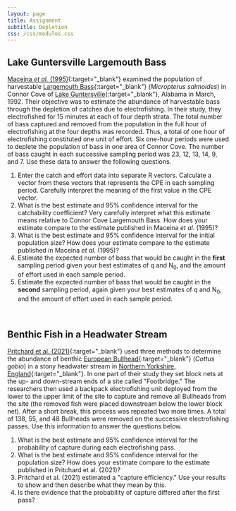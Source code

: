 ```yaml
---
layout: page
title: Assignment
subtitle: Depletion
css: /css/modules.css
---
```


## Lake Guntersville Largemouth Bass
[Maceina *et al.* (1995)](https://www.researchgate.net/profile/Michael_Maceina/publication/233240780_Estimating_Harvestable_Largemouth_Bass_Abundance_in_a_Reservoir_with_an_Electrofishing_Catch_Depletion_Technique/links/54f3431a0cf24eb8794c2aae.pdf){:target="_blank"} examined the population of harvestable [Largemouth Bass](https://en.wikipedia.org/wiki/Largemouth_bass){:target="_blank"} (*Micropterus salmoides*) in Connor Cove of [Lake Guntersville](https://en.wikipedia.org/wiki/Guntersville_Lake){:target="_blank"}, Alabama in March, 1992. Their objective was to estimate the abundance of harvestable bass through the depletion of catches due to electrofishing. In their study, they electrofished for 15 minutes at each of four depth strata. The total number of bass captured and removed from the population in the full hour of electrofishing at the four depths was recorded. Thus, a total of one hour of electrofishing constituted one unit of effort. Six one-hour periods were used to deplete the population of bass in one area of Connor Cove. The number of bass caught in each successive sampling period was 23, 12, 13, 14, 9, and 7. Use these data to answer the following questions.

1. Enter the catch and effort data into separate R vectors. Calculate a vector from these vectors that represents the CPE in each sampling period. Carefully interpret the meaning of the first value in the CPE vector.
1. What is the best estimate and 95% confidence interval for the catchability coefficient? Very carefully interpret what this estimate means relative to Connor Cove Largemouth Bass.  How does your estimate compare to the estimate published in Maceina *et al.* (1995)?
1. What is the best estimate and 95% confidence interval for the initial population size? How does your estimate compare to the estimate published in Maceina *et al.* (1995)?
1. Estimate the expected number of bass that would be caught in the **first** sampling period given your best estimates of q and N<sub>0</sub>, and the amount of effort used in each sample period.
1. Estimate the expected number of bass that would be caught in the **second** sampling period, again given your best estimates of q and N<sub>0</sub>, and the amount of effort used in each sample period.

&nbsp;

## Benthic Fish in a Headwater Stream
[Pritchard et al. (2021)](https://besjournals.onlinelibrary.wiley.com/doi/pdf/10.1002/2688-8319.12111){:target="_blank"} used three methods to determine the abundance of benthic [European Bullhead](https://en.wikipedia.org/wiki/European_bullhead){:target="_blank"} (*Cottus gobio*) in a stony headwater stream in [Northern Yorkshire, England](https://en.wikipedia.org/wiki/North_Yorkshire){:target="_blank"}. In one part of their study they set block nets at the up- and down-stream ends of a site called "Footbridge." The researchers then used a backpack electrofishing unit deployed from the lower to the upper limit of the site to capture and remove all Bullheads from the site (the removed fish were placed downstream below the lower block net). After a short break, this process was repeated two more times. A total of 138, 55, and 48 Bullheads were removed on the successive electrofishing passes. Use this information to answer the questions below.

1. What is the best estimate and 95% confidence interval for the probability of capture during each electrofishing pass.
1. What is the best estimate and 95% confidence interval for the population size? How does your estimate compare to the estimate published in Pritchard et al. (2021)?
1. Pritchard et al. (2021) estimated a "capture efficiency." Use your results to show and then describe what they mean by this.
1. Is there evidence that the probability of capture differed after the first pass?
